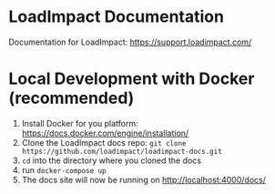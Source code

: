# LoadImpact Documentation
Documentation for LoadImpact: https://support.loadimpact.com/

# Local Development with Docker (recommended)

1. Install Docker for you platform: <https://docs.docker.com/engine/installation/>
2. Clone the LoadImpact docs repo: `git clone https://github.com/loadimpact/loadimpact-docs.git`
3. `cd` into the directory where you cloned the docs
4. run `docker-compose up`
5. The docs site will now be running on <http://localhost:4000/docs/>
<!--stackedit_data:
eyJoaXN0b3J5IjpbNzU5NjI1Nzk2XX0=
-->
